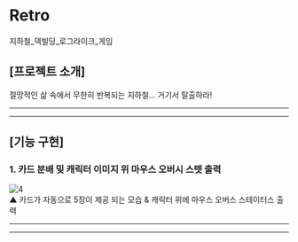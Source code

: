 # Retro
지하철_덱빌딩_로그라이크_게임

## [프로젝트 소개]
절망적인 삶 속에서 무한히 반복되는 지하철... 거기서 탈출하라!

---

---

## [기능 구현]
### 1. 카드 분배 및 캐릭터 이미지 위 마우스 오버시 스텟 출력
![4](https://github.com/user-attachments/assets/9636ea16-ce9d-431b-99ea-7f751df34c8e)  
▲ 카드가 자동으로 5장이 제공 되는 모습 & 캐릭터 위에 마우스 오버스 스테이터스 출력 



---


---


